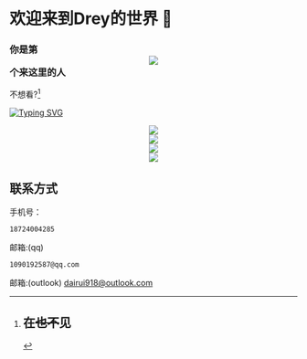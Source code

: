 # 欢迎来到Drey的世界 👋
### 你是第<div align="center"> <img src="https://profile-counter.glitch.me/Drey-github/count.svg" /> </div>个来这里的人
不想看?[^1]

[![Typing SVG](https://readme-typing-svg.demolab.com?font=Fira+Code&pause=1000&random=false&width=435&lines=Hello+World;Byebye+World)](https://git.io/typing-svg)

<div align="center"> <img src="https://github-readme-stats.vercel.app/api?username=Drey-github&show_icons=true&theme=tokyonight" /> </div>

<div align="center"> <img src="https://github-readme-stats.vercel.app/api/top-langs/?username=Drey-github" /> </div>

<div align="center"> <img src="https://github-readme-streak-stats.herokuapp.com/?user=Drey-github" /> </div>

<div align="center"> <img src="https://github-readme-activity-graph.vercel.app/graph?username=Drey-github&theme=xcode" /> </div>

## 联系方式
手机号：

    18724004285

邮箱:(qq)

    1090192587@qq.com
邮箱:(outlook)
    dairui918@outlook.com

[^1]:# 在~~也不~~见
